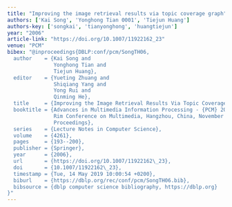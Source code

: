 ```yaml
---
title: "Improving the image retrieval results via topic coverage graph"
authors: ['Kai Song', 'Yonghong Tian 0001', 'Tiejun Huang']
authors-key: ['songkai', 'tianyonghong', 'huangtiejun']
year: "2006"
article-link: "https://doi.org/10.1007/11922162_23"
venue: "PCM"
bibex: "@inproceedings{DBLP:conf/pcm/SongTH06,
  author    = {Kai Song and
               Yonghong Tian and
               Tiejun Huang},
  editor    = {Yueting Zhuang and
               Shiqiang Yang and
               Yong Rui and
               Qinming He},
  title     = {Improving the Image Retrieval Results Via Topic Coverage Graph},
  booktitle = {Advances in Multimedia Information Processing - {PCM} 2006, 7th Pacific
               Rim Conference on Multimedia, Hangzhou, China, November 2-4, 2006,
               Proceedings},
  series    = {Lecture Notes in Computer Science},
  volume    = {4261},
  pages     = {193--200},
  publisher = {Springer},
  year      = {2006},
  url       = {https://doi.org/10.1007/11922162\_23},
  doi       = {10.1007/11922162\_23},
  timestamp = {Tue, 14 May 2019 10:00:54 +0200},
  biburl    = {https://dblp.org/rec/conf/pcm/SongTH06.bib},
  bibsource = {dblp computer science bibliography, https://dblp.org}
}"
---
```

